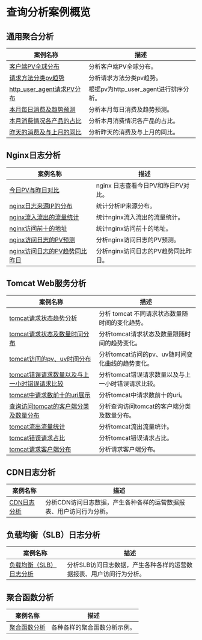 # 查询分析案例概览

## 通用聚合分析
| 案例名称                                                                                                                                       | 描述                        |
| ---------------------------------------------------------------------------------------------------------------------------------------------- | --------------------------- |
| [客户端PV全球分布](./客户端PV全球分布.md) | 分析客户端PV全球分布。 |
| [请求方法分类pv趋势](./请求方法分类pv趋势.md) | 分析请求方法分类pv趋势。 |
| [http_user_agent请求PV分布](./根据pv为http_user_agent进行排序展示.md) | 根据pv为http_user_agent进行排序分析。 |
| [本月每日消费及趋势预测](./本月每日消费及趋势预测.md) | 分析本月每日消费及趋势预测。 |
| [本月消费情况各产品的占比](./本月消费情况各产品的占比.md) | 分析本月消费情况各产品的占比。 |
| [昨天的消费及与上月的同比](./昨天的消费及与上月的同比.md) | 分析昨天的消费及与上月的同比。 |

## Nginx日志分析

| 案例名称                                                                                                                                       | 描述                        |
| ---------------------------------------------------------------------------------------------------------------------------------------------- | --------------------------- |
| [今日PV与昨日对比](./nginx%E4%BB%8A%E6%97%A5PV%E4%B8%8E%E6%98%A8%E6%97%A5%E5%AF%B9%E6%AF%94.md) | nginx 日志查看今日PV和昨日PV对比。 |
| [nginx日志来源IP的分布](./nginx日志来源IP的分布.md) | 统计分析IP来源分布。 |
| [nginx流入流出的流量统计](./nginx流入流出的流量统计.md) | 统计nginx流入流出的流量统计。 |
| [nginx访问前十的地址](./nginx访问前十的地址.md) | 统计nginx访问前十的地址。 |
| [nginx访问日志的PV预测](./nginx访问日志的PV预测.md) | 分析nginx访问日志的PV预测。 |
| [nginx访问日志的PV趋势同比昨日](./nginx访问日志的PV趋势同比昨日.md) | 分析nginx访问日志的PV趋势同比昨日。 |

## Tomcat Web服务分析
| 案例名称                                                                                                                                       | 描述                        |
| ---------------------------------------------------------------------------------------------------------------------------------------------- | --------------------------- |
| [tomcat请求状态趋势分析](./tomcat%E8%AF%B7%E6%B1%82%E7%8A%B6%E6%80%81%E8%B6%8B%E5%8A%BF%E5%88%86%E6%9E%90.md) | 分析 tomcat 不同请求状态数量随时间的变化趋势。 |
| [tomcat请求状态及数量时间分布](./tomcat请求状态及数量跟随时间顺序展示.md) | 分析tomcat请求状态及数量跟随时间的趋势变化。 |
| [tomcat访问的pv、uv时间分布](./展示tomcat访问的pv、uv随时间变化曲线.md) | 分析tomcat访问的pv、uv随时间变化曲线的趋势变化。 |
| [tomcat错误请求数量以及与上一小时错误请求比较](./tomcat错误请求数量以及与上一小时错误请求比较.md) | 分析tomcat错误请求数量以及与上一小时错误请求比较。 |
| [tomcat中请求数前十的uri展示](./tomcat中请求数前十的uri展示.md) | 分析tomcat中请求数前十的uri。 |
| [查询访问tomcat的客户端分类及数量分布](./查询访问tomcat的客户端分类及数量分布.md) | 分析查询访问tomcat的客户端分类及数量分布。 |
| [tomcat流出流量统计](./tomcat流出流量统计.md) | 分析tomcat流出流量统计。 |
| [tomcat错误请求占比](./tomcat错误请求占比.md) | 分析tomcat错误请求占比。 |
| [tomcat请求客户端分布](./将请求客户端分布在地图上展示.md) | 分析请求客户端分布。 |

## CDN日志分析
| 案例名称                                                                                                                                       | 描述                        |
| ---------------------------------------------------------------------------------------------------------------------------------------------- | --------------------------- |
| [CDN日志分析](./CDN日志分析.md) | 分析CDN访问日志数据，产生各种各样的运营数据报表、用户访问行为分析。 |

## 负载均衡（SLB）日志分析
| 案例名称                                                                                                                                       | 描述                        |
| ---------------------------------------------------------------------------------------------------------------------------------------------- | --------------------------- |
| [负载均衡（SLB）日志分析](./负载均衡（SLB）日志分析.md) | 分析SLB访问日志数据，产生各种各样的运营数据报表、用户访问行为分析。 |

## 聚合函数分析
| 案例名称                                                                                                                                       | 描述                        |
| ---------------------------------------------------------------------------------------------------------------------------------------------- | --------------------------- |
| [聚合函数分析](../sqlfunction/聚合函数.md) | 各种各样的聚合函数分析示例。 |


